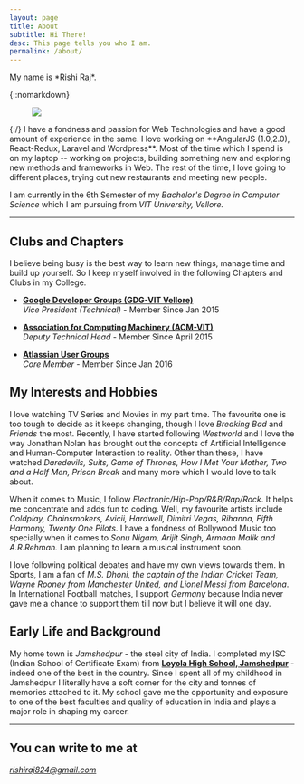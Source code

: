 ```yaml
---
layout: page
title: About
subtitle: Hi There!
desc: This page tells you who I am.
permalink: /about/
---
```


<div class="pretty-links">

<div class="lead lead-about">My name is *Rishi Raj*.
</div>

{::nomarkdown} 
<figure class="site-profile">
    <img src="{{ site.baseurl }}/assets/img/logo.png">
</figure>
{:/}
  I have a fondness and passion for Web Technologies and have a good amount of experience
  in the same. I love working on **AngularJS (1.0,2.0), React-Redux, Laravel and Wordpress**. Most of the time which I
  spend is on my laptop -- working on projects, building something new and exploring new methods and frameworks in Web. The
  rest of the time, I love going to different places, trying out new restaurants and meeting new people. 

  I am currently in the 6th Semester of my *Bachelor's Degree in Computer Science* which I am pursuing from *VIT University, Vellore.*
  

---

## Clubs and Chapters

I believe being busy is the best way to learn new things, manage time and build up yourself. So I keep myself involved in the following Chapters and Clubs in my College.

- [**Google Developer Groups (GDG-VIT Vellore)**](http://gdgvitvellore.com)<br>
	*Vice President (Technical)* - Member Since Jan 2015	

- [**Association for Computing Machinery (ACM-VIT)**](http://acmvit.com)<br>
	*Deputy Technical Head* - Member Since April 2015	
	
- [**Atlassian User Groups**](http://https://aug.atlassian.com/cities/velloreindia)<br>
	*Core Member* - Member Since Jan 2016	
	

## My Interests and Hobbies

I love watching TV Series and Movies in my part time. The favourite one is too tough to 
decide as it keeps changing, though I love *Breaking Bad* and *Friends* the most. Recently, I have started following
*Westworld* and I love the way Jonathan Nolan has brought out the concepts of
Artificial Intelligence and Human-Computer Interaction to reality. Other than these, I have watched *Daredevils, Suits, Game of Thrones, 
How I Met Your Mother, Two and a Half Men, Prison Break* and many more which I would love to talk about.

When it comes to Music, I follow *Electronic/Hip-Pop/R&B/Rap/Rock*. It helps me concentrate and adds fun to coding. Well, my favourite artists include
*Coldplay, Chainsmokers, Avicii, Hardwell, Dimitri Vegas, Rihanna, Fifth Harmony, Twenty One Pilots*. I have a fondness of Bollywood Music too specially when it comes to
 *Sonu Nigam, Arijit Singh, Armaan Malik and A.R.Rehman.*  I am planning to learn a musical
instrument soon.

I love following political debates and have my own views towards them. In Sports, I am a fan of *M.S. Dhoni, the captain of the Indian Cricket Team, 
Wayne Rooney from Manchester United, and Lionel Messi from Barcelona*. In International Football matches, I support *Germany* because India never gave me 
a chance to support them till now but I believe it will one day. 


## Early Life and Background

My home town is *Jamshedpur* - the steel city of India. I completed my ISC (Indian School of 
Certificate Exam) from [**Loyola High School, Jamshedpur**](http://loyola.edu.in/) - indeed one of the best in the country. Since I spent all
of my childhood in Jamshedpur I literally have a soft corner for the city and tonnes of 
memories attached to it. My school gave me the opportunity and exposure to one of the 
best faculties and quality of education in India and plays a major role in shaping my career.

<!-- While I was in Loyola School, I managed to make my appearance as a writer and photographer which earned me
the following.

- **Journalism/Publication**
*Creative Director of the Loyola Press Club (LPC)*<br>
Worked in making the Layout, Design and Cover of the School Magazine, submitted
Articles, crosswords and also helped in photographing the various events
.
- **Community Service (Volunteer)**
*Senior Member of Interact Club of Loyola School*<br>
Collected Newspapers in the annual Paper Drive (throughout the town), worked in Polio
Awareness Program, and came 2nd in the essay competition on Plastic Free World organised by the Rotary Club of Jamshedpur.


- **Community Service (Volunteer)**
*Director of the Leo Club of Loyola School*<br>
Worked in Stationery Drive (to collect Stationery for the children studying in the
Underprivileged society)


- **Debate/Speech**
*Panel Discussion Member at Rotary District Seminar*<br>
Selected to represent Loyola School in an open-audience discussion on "New
Generations: A Student's perspective: I, me, myself is a topper's trait".


- **Community Service (Volunteer)**
*Volunteer and Chief Photographer at Samarth (NGO)*<br>
Helped create awareness to support and help the city's underprivileged students. Also
Photographed the events of the NGO.


- **Science/Math**
*Member of the Physics and Chemistry Club*<br>
Volunteered in the annual Thomas Paul Science Quiz and ETRIX (annual National
Level Technology Quiz organised by the students at Loyola School)


- **Career Oriented**
*Best Writer and 1st Prize*<br>
Winner of the Essay Competition organized by the Rotary Club of Jamshedpur Topic:
"Today's Youth Challenges and Possibilities"


- **Photography**
*1st Runner-Up in the Photography Competition*<br>
1st Runner Up in Intra School Photography Competition, Represented Loyola School
In the Photography Competition in South Asia’s largest school fest in the Jamshedpur’s Horlicks Wiz kids 2013.
 -->


---

## You can write to me at 

*rishiraj824@gmail.com*

</div>

